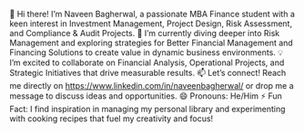 👋 Hi there! I’m Naveen Bagherwal, a passionate MBA Finance student with a keen interest in Investment Management, Project Design, Risk Assessment, and Compliance & Audit Projects.
🌱 I’m currently diving deeper into Risk Management and exploring strategies for Better Financial Management and Financing Solutions to create value in dynamic business environments.
💡 I’m excited to collaborate on Financial Analysis, Operational Projects, and Strategic Initiatives that drive measurable results.
📫 Let’s connect! Reach me directly on https://www.linkedin.com/in/naveenbagherwal/ or drop me a message to discuss ideas and opportunities.
😄 Pronouns: He/Him
⚡ Fun Fact: I find inspiration in managing my personal library and experimenting with cooking recipes that fuel my creativity and focus!

<!---
Naveenbagherwal/Naveenbagherwal is a ✨ special ✨ repository because its `README.md` (this file) appears on your GitHub profile.
You can click the Preview link to take a look at your changes.
--->
